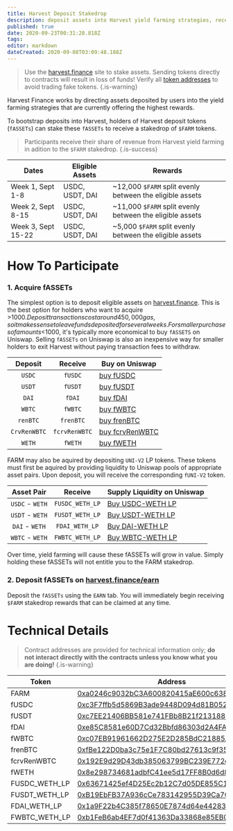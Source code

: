 ```yaml
---
title: Harvest Deposit Stakedrop
description: deposit assets into Harvest yield farming strategies, receive FARM
published: true
date: 2020-09-23T00:31:28.818Z
tags: 
editor: markdown
dateCreated: 2020-09-08T03:09:48.188Z
---
```


> Use the [harvest.finance](https://harvest.finance) site to stake assets. Sending tokens directly to contracts will result in loss of funds! Verify all [token addresses](https://github.com/harvest-finance/harvest) to avoid trading fake tokens.
{.is-warning}

Harvest Finance works by directing assets deposited by users into the yield farming strategies that are currently offering the highest rewards.

To bootstrap deposits into Harvest, holders of Harvest deposit tokens (`fASSETs`) can stake these `fASSETs` to receive a stakedrop of `$FARM` tokens.

> Participants receive their share of revenue from Harvest yield farming in adition to the `$FARM` stakedrop.
{.is-success}


| Dates  | Eligible Assets | Rewards |
|--------|-----------------|---------|
| Week 1, Sept 1-8  | USDC, USDT, DAI | ~12,000 `$FARM` split evenly between the eligible assets|     
| Week 2, Sept 8-15 | USDC, USDT, DAI | ~11,000 `$FARM` split evenly between the eligible assets|     
| Week 3, Sept 15-22 | USDC, USDT, DAI | ~5,000 `$FARM` split evenly between the eligible assets|  

# How To Participate

### 1. Acquire fASSETs

The simplest option is to deposit eligible assets on [harvest.finance](https://harvest.finance). This is the best option for holders who want to acquire >$1000. Deposit transactions cost around 450,000 gas, so it makes sense to leave funds deposited for several weeks. For smaller purchases of amounts <$1000, it's typically more economical to buy `fASSETS` on Uniswap. Selling `fASSETs` on Uniswap is also an inexpensive way for smaller holders to exit Harvest without paying transaction fees to withdraw.


| Deposit    | Receive      | Buy on Uniswap |
|:----------:|:------------:|----------------|
| `USDC`     | `fUSDC`   		|[buy fUSDC](https://app.uniswap.org/#/swap?outputCurrency=0xc3f7ffb5d5869b3ade9448d094d81b0521e8326f)|
| `USDT`     | `fUSDT`   		|[buy fUSDT](https://app.uniswap.org/#/swap?outputCurrency=0xc7ee21406bb581e741fbb8b21f213188433d9f2f)|
| `DAI`			 | `fDAI`				|[buy fDAI](http://uniswap.exchange/swap?outputCurrency=0xe85c8581e60d7cd32bbfd86303d2a4fa6a951dac)|
| `WBTC`	   | `fWBTC`	  	|[buy fWBTC](https://app.uniswap.org/#/swap?outputCurrency=0xc07eb91961662d275e2d285bdc21885a4db136b0)
| `renBTC`   |`frenBTC`   	|[buy frenBTC](https://app.uniswap.org/#/swap?outputCurrency=0xfbe122d0ba3c75e1f7c80bd27613c9f35b81feec)
|`CrvRenWBTC`|`fcrvRenWBTC`	|[buy fcrvRenWBTC](https://app.uniswap.org/#/swap?outputCurrency=0x192e9d29d43db385063799bc239e772c3b6888f3)
| `WETH`  	 |`fWETH`				|[buy fWETH](https://app.uniswap.org/#/swap?outputCurrency=0x8e298734681adbfc41ee5d17ff8b0d6d803e7098)

FARM may also be aquired by depositing `UNI-V2` LP tokens. These tokens must first be aquired by providing liquidity to Uniswap pools of appropriate asset pairs. Upon deposit, you will receive the corresponding `fUNI-V2` token.

| Asset Pair  | 		Receive  | Supply Liquidity on Uniswap |
|:-----------:|:------------:|-----------------------------|
| `USDC` - `WETH` | `FUSDC_WETH_LP`|[Buy USDC-WETH LP][uni-buy-fusdc_weth_lp]
| `USDT` - `WETH` | `FUSDT_WETH_LP`|[Buy USDT-WETH LP][uni-buy-fusdt_weth_lp]
| `DAI` - `WETH` | `FDAI_WETH_LP`|[Buy DAI-WETH LP][uni-buy-fdai_weth_lp]
| `WBTC` - `WETH` | `FWBTC_WETH_LP`|[Buy WBTC-WETH LP][uni-buy-fwbtc_weth_lp]

[uni-buy-fusdc_weth_lp]: https://uniswap.exchange/add/0xa0b86991c6218b36c1d19d4a2e9eb0ce3606eb48/0xC02aaA39b223FE8D0A0e5C4F27eAD9083C756Cc2
[uni-buy-fusdt_weth_lp]: https://app.uniswap.org/#/add/0xdac17f958d2ee523a2206206994597c13d831ec7/0xC02aaA39b223FE8D0A0e5C4F27eAD9083C756Cc2
[uni-buy-fdai_weth_lp]: https://app.uniswap.org/#/add/0x6b175474e89094c44da98b954eedeac495271d0f/0xC02aaA39b223FE8D0A0e5C4F27eAD9083C756Cc2
[uni-buy-fwbtc_weth_lp]: https://app.uniswap.org/#/add/0x2260fac5e5542a773aa44fbcfedf7c193bc2c599/0xC02aaA39b223FE8D0A0e5C4F27eAD9083C756Cc2





Over time, yield farming will cause these fASSETs will grow in value. Simply holding these fASSETs will not entitle you to the FARM stakedrop.

### 2. Deposit fASSETs on [harvest.finance/earn](https://harvest.finance/earn)

Deposit the `fASSETs` using the `EARN` tab. You will immediately begin receiving `$FARM` stakedrop rewards that can be claimed at any time.




# Technical Details

> Contract addresses are provided for technical information only; **do not interact directly with the contracts unless you know what you are doing!**
{.is-warning}

| Token | Address | Underlying | Rewards Staking Pool |
|-------|---------|------------|----------------------|
| FARM  | [0xa0246c9032bC3A600820415aE600c6388619A14D][es-farm]  | [0xa0246c9032bC3A600820415aE600c6388619A14D][es-farm] | [0xae024F29C26D6f71Ec71658B1980189956B0546D][es-pool-farm-week1] |
| fUSDC | [0xc3F7ffb5d5869B3ade9448D094d81B0521e8326f][es-fusdc] | [0xA0b86991c6218b36c1d19D4a2e9Eb0cE3606eB48][es-usdc] | [0xE1f9A3EE001a2EcC906E8de637DBf20BB2d44633][es-pool-fusdc-week1] |
| fUSDT | [0xc7EE21406BB581e741FBb8B21f213188433D9f2F][es-fusdt] | [0xdAC17F958D2ee523a2206206994597C13D831ec7][es-usdt] | [0x5bd997039FFF16F653EF15D1428F2C791519f58d][es-pool-fusdt-week1] |
| fDAI  | [0xe85C8581e60D7Cd32Bbfd86303d2A4FA6a951Dac][es-fdai]  | [0x6B175474E89094C44Da98b954EedeAC495271d0F][es-dai]  | [0xF9E5f9024c2f3f2908A1d0e7272861a767C9484b][es-pool-fdai-week1] |
| fWBTC | [0xc07EB91961662D275E2D285BdC21885A4Db136B0][es-fWBTC] | [0x2260FAC5E5542a773Aa44fBCfeDf7C193bc2C599][es-wbtc] | [0x6291eCe696CB6682a9bb1d42fca4160771b1D7CC][es-pool-fwbtc]|
| frenBTC| [0xfBe122D0ba3c75e1F7C80bd27613c9f35B81FEeC][es-frenbtc]| [0xEB4C2781e4ebA804CE9a9803C67d0893436bB27D][es-renbtc] | [0xCFE1103863F9e7Cf3452Ca8932Eef44d314bf9C5][es-pool-frenbtc]|
|fcrvRenWBTC|[0x192E9d29D43db385063799BC239E772c3b6888F3][es-fcrvrenwbtc]| [0x49849C98ae39Fff122806C06791Fa73784FB3675][es-crvrenwbtc] | [0x5365A2C47b90EE8C9317faC20edC3ce7037384FB][es-pool-fcrvrenwbtc]|
| fWETH	|[0x8e298734681adbfC41ee5d17FF8B0d6d803e7098][es-fweth]  | [0xC02aaA39b223FE8D0A0e5C4F27eAD9083C756Cc2][es-weth] | [0xe11c81b924bb91b44bae19793539054b48158a9d][es-pool-fweth]|
| FUSDC_WETH_LP |[0x63671425ef4D25Ec2b12C7d05DE855C143f16e3B][es-fusdc_weth_lp]|[0xb4e16d0168e52d35cacd2c6185b44281ec28c9dc][es-usdc_weth_lp]|[0xc24da7a6b5adc8771588d58b6109ef52c95a311e][es-pool-fusdc_weth_lp]
| FUSDT_WETH_LP |[0xB19EbFB37A936cCe783142955D39Ca70Aa29D43c][es-fusdt_weth_lp]|[0x0d4a11d5eeaac28ec3f61d100daf4d40471f1852][es-usdt_weth_lp]|[0x9494a3026f28d0b189252428cebbfa52e69608c4][es-pool-fusdt_weth_lp]
| FDAI_WETH_LP |[0x1a9F22b4C385f78650E7874d64e442839Dc32327][es-fdai_weth_lp]|[0xa478c2975ab1ea89e8196811f51a7b7ade33eb11][es-dai_weth_lp]|[0xdc27244311c56ed038e7acf104245ec6a040d07f][es-pool-fdai_weth_lp]
| FWBTC_WETH_LP |[0xb1FeB6ab4EF7d0f41363Da33868e85EB0f3A57EE][es-fwbtc_weth_lp]|[0xbb2b8038a1640196fbe3e38816f3e67cba72d940][es-wbtc_weth_lp]|[0x3bdc3e2572a5540bb1eb1e55bb8749d33fd1a105][es-pool-fwbtc_weth_lp]



[es-farm]: https://etherscan.io/token/0xa0246c9032bC3A600820415aE600c6388619A14D
[es-fusdc]: https://etherscan.io/token/0xc3F7ffb5d5869B3ade9448D094d81B0521e8326f
[es-fusdt]: https://etherscan.io/token/0xc7EE21406BB581e741FBb8B21f213188433D9f2F
[es-fdai]: https://etherscan.io/token/0xe85C8581e60D7Cd32Bbfd86303d2A4FA6a951Dac
[es-fwbtc]: https://etherscan.io/token/0xc07EB91961662D275E2D285BdC21885A4Db136B0
[es-frenbtc]: https://etherscan.io/token/0xfBe122D0ba3c75e1F7C80bd27613c9f35B81FEeC
[es-fcrvrenwbtc]: https://etherscan.io/token/0x192E9d29D43db385063799BC239E772c3b6888F3
[es-fweth]: https://etherscan.io/token/0x8e298734681adbfC41ee5d17FF8B0d6d803e7098
[es-fusdc_weth_lp]: https://etherscan.io/token/0x63671425ef4D25Ec2b12C7d05DE855C143f16e3B
[es-fusdt_weth_lp]: https://etherscan.io/token/0xB19EbFB37A936cCe783142955D39Ca70Aa29D43c
[es-fdai_weth_lp]: https://etherscan.io/token/0x1a9F22b4C385f78650E7874d64e442839Dc32327
[es-fwbtc_weth_lp]: https://etherscan.io/token/0xb1FeB6ab4EF7d0f41363Da33868e85EB0f3A57EE

[es-usdc]: https://etherscan.io/token/0xA0b86991c6218b36c1d19D4a2e9Eb0cE3606eB48
[es-usdt]: https://etherscan.io/token/0xdAC17F958D2ee523a2206206994597C13D831ec7
[es-dai]: https://etherscan.io/token/0x6B175474E89094C44Da98b954EedeAC495271d0F
[es-wbtc]: https://etherscan.io/token/0x2260FAC5E5542a773Aa44fBCfeDf7C193bc2C599
[es-renbtc]: https://etherscan.io/token/0xEB4C2781e4ebA804CE9a9803C67d0893436bB27D
[es-crvrenwbtc]: https://etherscan.io/token/0x49849C98ae39Fff122806C06791Fa73784FB3675
[es-weth]: https://etherscan.io/token/0xC02aaA39b223FE8D0A0e5C4F27eAD9083C756Cc2
[es-usdc_weth_lp]: https://etherscan.io/token/0xb4e16d0168e52d35cacd2c6185b44281ec28c9dc
[es-usdt_weth_lp]: https://etherscan.io/token/0x0d4a11d5eeaac28ec3f61d100daf4d40471f1852
[es-dai_weth_lp]: https://etherscan.io/token/0xa478c2975ab1ea89e8196811f51a7b7ade33eb11
[es-wbtc_weth_lp]: https://etherscan.io/token/0xbb2b8038a1640196fbe3e38816f3e67cba72d940


[es-fdai-contract]: https://etherscan.io/address/0xe85c8581e60d7cd32bbfd86303d2a4fa6a951dac#readContract
[es-fusdt-contract]: https://etherscan.io/address/0xc7ee21406bb581e741fbb8b21f213188433d9f2f#readContract
[es-fusdc-contract]: https://etherscan.io/address/0xc3f7ffb5d5869b3ade9448d094d81b0521e8326f#readContract

[es-pool-farm-week1]: https://etherscan.io/address/0xae024F29C26D6f71Ec71658B1980189956B0546D#readContract
[es-pool-fdai-week1]: https://etherscan.io/address/0xF9E5f9024c2f3f2908A1d0e7272861a767C9484b#readContract
[es-pool-fusdc-week1]: https://etherscan.io/address/0xE1f9A3EE001a2EcC906E8de637DBf20BB2d44633#readContract
[es-pool-fusdt-week1]: https://etherscan.io/address/0x5bd997039FFF16F653EF15D1428F2C791519f58d#readContract
[es-pool-fwbtc]: https://etherscan.io/address/0x6291eCe696CB6682a9bb1d42fca4160771b1D7CC#readContract
[es-pool-frenbtc]: https://etherscan.io/address/0xCFE1103863F9e7Cf3452Ca8932Eef44d314bf9C5#readContract
[es-pool-fcrvrenwbtc]: https://etherscan.io/address/0x5365A2C47b90EE8C9317faC20edC3ce7037384FB#readContract
[es-pool-fweth]: https://etherscan.io/address/0xe11c81b924bb91b44bae19793539054b48158a9d#readContract

[es-pool-fusdc_weth_lp]: https://etherscan.io/address/0xc24da7a6b5adc8771588d58b6109ef52c95a311e
[es-pool-fusdt_weth_lp]: https://etherscan.io/address/0x9494a3026f28d0b189252428cebbfa52e69608c4
[es-pool-fdai_weth_lp]: https://etherscan.io/address/0xdc27244311c56ed038e7acf104245ec6a040d07f
[es-pool-fwbtc_weth_lp]: https://etherscan.io/address/0x3bdc3e2572a5540bb1eb1e55bb8749d33fd1a105

[es-withdraw-buffer]: https://etherscan.io/tx/0x70fddec35fcf1f89fbfff90972be0e04ce0ae8c34abfaf2900e5210fdf86303e
[es-withdraw-nobuffer]: https://etherscan.io/tx/0x959045e3c8fb26a9eeab00e5ebe11fe62012cc7148f4d025c4c7f75ec0bed0bb
[uni-fusdc]: https://app.uniswap.org/#/swap?outputCurrency=0xc3f7ffb5d5869b3ade9448d094d81b0521e8326f










